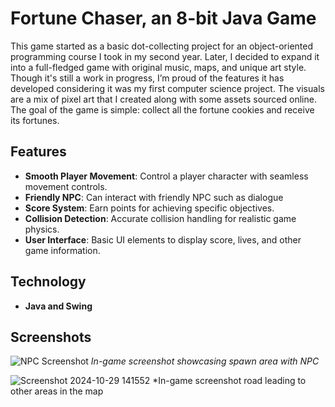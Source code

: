 # Fortune Chaser, an 8-bit Java Game

This game started as a basic dot-collecting project for an object-oriented programming course I took in my second year. Later, I decided to expand it into a full-fledged game with original music, maps, and unique art style. Though it's still a work in progress, I’m proud of the features it has developed considering it was my first computer science project. The visuals are a mix of pixel art that I created along with some assets sourced online. The goal of the game is simple: collect all the fortune cookies and receive its fortunes. 

## Features

- **Smooth Player Movement**: Control a player character with seamless movement controls.
- **Friendly NPC**: Can interact with friendly NPC such as dialogue
- **Score System**: Earn points for achieving specific objectives.
- **Collision Detection**: Accurate collision handling for realistic game physics.
- **User Interface**: Basic UI elements to display score, lives, and other game information.

## Technology
- **Java and Swing**

## Screenshots

![NPC Screenshot](https://github.com/user-attachments/assets/e9329fac-ae83-476c-8525-77f7c7680dd2)
*In-game screenshot showcasing spawn area with NPC*

![Screenshot 2024-10-29 141552](https://github.com/user-attachments/assets/de1637de-2f57-4d47-aab3-516befaaca23)
*In-game screenshot road leading to other areas in the map
